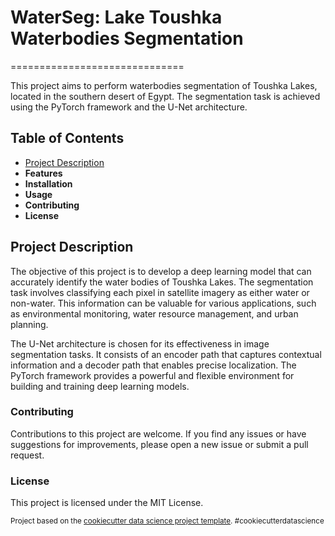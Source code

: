 # WaterSeg: Lake Toushka Waterbodies Segmentation
==============================

This project aims to perform waterbodies segmentation of Toushka Lakes, located in the southern desert of Egypt. The segmentation task is achieved using the PyTorch framework and the U-Net architecture.

## Table of Contents

- [Project Description](#ProjectDescription)
- **Features**
- **Installation**
- **Usage**
- **Contributing**
- **License**


## Project Description <a name="ProjectDescription"></a>

The objective of this project is to develop a deep learning model that can accurately identify the water bodies of Toushka Lakes. The segmentation task involves classifying each pixel in satellite imagery as either water or non-water. This information can be valuable for various applications, such as environmental monitoring, water resource management, and urban planning.

The U-Net architecture is chosen for its effectiveness in image segmentation tasks. It consists of an encoder path that captures contextual information and a decoder path that enables precise localization. The PyTorch framework provides a powerful and flexible environment for building and training deep learning models.

### Contributing

Contributions to this project are welcome. If you find any issues or have suggestions for improvements, please open a new issue or submit a pull request.


### License

This project is licensed under the MIT License.


<p><small>Project based on the <a target="_blank" href="https://drivendata.github.io/cookiecutter-data-science/">cookiecutter data science project template</a>. #cookiecutterdatascience</small></p>
